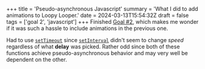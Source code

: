 +++
title = 'Pseudo-asynchronous Javascript'
summary = 'What I did to add animations to Loopy Looper.'
date = 2024-03-13T15:54:32Z
draft = false
tags = ['goal 2', 'javascript']
+++
Finished [Goal #2](/projects/loopylooper/), which makes me wonder if it was such a hassle to include animations in the previous one.

Had to use [`setTimeout`](https://developer.mozilla.org/en-US/docs/Web/API/setTimeout) since [`setInterval`](https://developer.mozilla.org/en-US/docs/Web/API/setInterval) didn't seem to change *speed* regardless of what **delay** was picked. Rather odd since both of these functions achieve pseudo-asynchronous behavior and may very well be dependent on the other.
